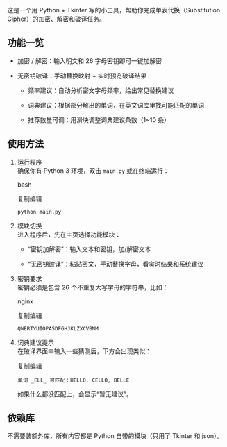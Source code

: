 这是一个用 Python + Tkinter 写的小工具，帮助你完成单表代换（Substitution Cipher）的加密、解密和破译任务。

##  功能一览

- 加密 / 解密：输入明文和 26 字母密钥即可一键加解密
    
- 无密钥破译：手动替换映射 + 实时预览破译结果
    
	- 频率建议：自动分析密文字母频率，给出常见替换建议
    
	-  词典建议：根据部分解出的单词，在英文词库里找可能匹配的单词
    
	-  推荐数量可调：用滑块调整词典建议条数（1~10 条）
    

##  使用方法

1. 运行程序  
    确保你有 Python 3 环境，双击 `main.py` 或在终端运行：
    
    bash
    
    复制编辑
    
    `python main.py`
    
2. 模块切换  
    进入程序后，先在主页选择功能模块：
    
    - “密钥加解密”：输入文本和密钥，加/解密文本
        
    - “无密钥破译”：粘贴密文，手动替换字母，看实时结果和系统建议
        
3. 密钥要求  
    密钥必须是包含 26 个不重复大写字母的字符串，比如：
    
    nginx
    
    复制编辑
    
    `QWERTYUIOPASDFGHJKLZXCVBNM`
    
4. 词典建议提示  
    在破译界面中输入一些猜测后，下方会出现类似：
    
    复制编辑
    
    `单词 _ELL_ 可匹配：HELLO, CELLO, BELLE`
    
    如果什么都没匹配上，会显示“暂无建议”。
    
##  依赖库

不需要装额外库，所有内容都是 Python 自带的模块（只用了 Tkinter 和 json）。

